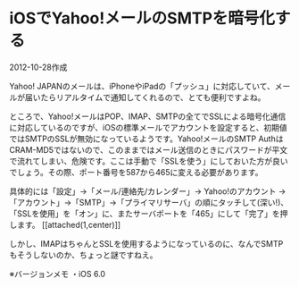 # iOSでYahoo!メールのSMTPを暗号化する

2012-10-28作成

Yahoo! JAPANのメールは、iPhoneやiPadの「プッシュ」に対応していて、メールが届いたらリアルタイムで通知してくれるので、とても便利ですよね。

ところで、Yahoo!メールはPOP、IMAP、SMTPの全てでSSLによる暗号化通信に対応しているのですが、iOSの標準メールでアカウントを設定すると、初期値ではSMTPのSSLが無効になっているようです。Yahoo!メールのSMTP AuthはCRAM-MD5ではないので、このままではメール送信のときにパスワードが平文で流れてしまい、危険です。ここは手動で「SSLを使う」にしておいた方が良いでしょう。その際、ポート番号を587から465に変える必要があります。

具体的には「設定」→「メール/連絡先/カレンダー」→ Yahoo!のアカウント →「アカウント」→「SMTP」→「プライマリサーバ」の順にタッチして(深い!)、「SSLを使用」を「オン」に、またサーバポートを「465」にして「完了」を押します。
[[attached(1,center)]]

しかし、IMAPはちゃんとSSLを使用するようになっているのに、なんでSMTPもそうしないのか、ちょっと謎ですねえ。

※バージョンメモ
・iOS 6.0
